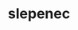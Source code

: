 ---
layout: hornina
title: slepenec
order: 3
location:
  x: 1065700
  y: 660721
  text: Z lomu Chrtníky (okres Pardubice, Pardubický kraj)
material: Ze zakulacených úlomků doleritu a jiných hornin. Úlomky jsou spojené vápencem, v němž jsou zkameněliny.
story: Druhohorní moře se rozšířilo až k místu, kde vyčnívala odolná doleritová skála. Příboj si pohrával s uvolněnými kameny a balvany doleritu, které do sebe narážely až se obrousily do kulata. Později se moře ještě více rozšířilo a prohloubilo. Mezi valouny doleritu se usadil vápenec, který je spojil dohromady jako lepidlo.
usage: Slepenec se těží spolu s doleritem jako stavební kámen.
seeAlso: |
  - na [kámen číslo 16](16) - uvidíš, jak vypadá dolerit - vyvřelá hornina, ze které vznikla většina mých valounů
  - na [kámen číslo 43](43) - uvidíš jiný typ slepence
category: česká křídová pánev
type:
  name: sedimenty
  description: horniny usazené
events:
  - description: vznik slepence
    geologic-period: krida
  - description: vznik doleritu
    geologic-period: ordovik
---